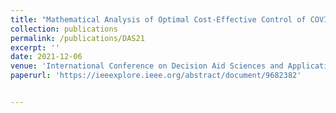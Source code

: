 ```yaml
---
title: "Mathematical Analysis of Optimal Cost-Effective Control of COVID-19: A Case Study"
collection: publications
permalink: /publications/DAS21
excerpt: ''
date: 2021-12-06
venue: 'International Conference on Decision Aid Sciences and Application (DASA), 2021'
paperurl: 'https://ieeexplore.ieee.org/abstract/document/9682382'


---
```


